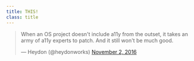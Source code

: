```yaml
---
title: THIS!
class: title
---
```

<blockquote class="twitter-tweet" data-lang="en"><p lang="en" dir="ltr">When an OS project doesn&#39;t include a11y from the outset, it takes an army of a11y experts to patch. And it still won&#39;t be much good.</p>&mdash; Heydon (@heydonworks) <a href="https://twitter.com/heydonworks/status/793721871036477440">November 2, 2016</a></blockquote> <script async src="//platform.twitter.com/widgets.js" charset="utf-8"></script>
<!-- more -->